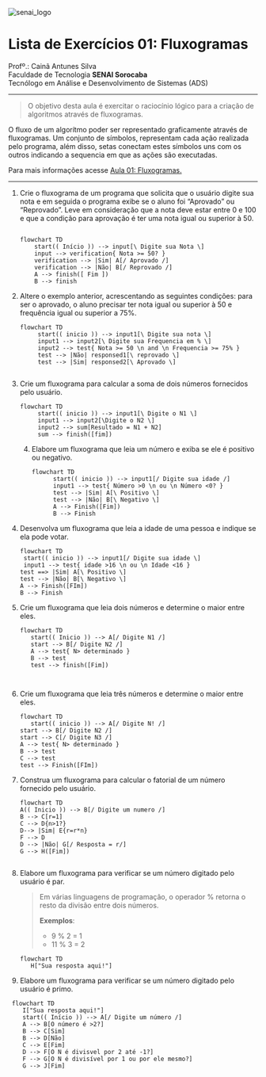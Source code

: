 ![senai_logo](https://transparencia.sp.senai.br/Content/img/logo-senai.png)

# Lista de Exercícios 01: Fluxogramas

Profº.: Cainã Antunes Silva  
Faculdade de Tecnologia **SENAI Sorocaba**  
Tecnólogo em Análise e Desenvolvimento de Sistemas (ADS)
___


> O objetivo desta aula é exercitar o raciocínio lógico para a criação de algoritmos através de fluxogramas.  

O fluxo de um algorítmo poder ser representado graficamente através de fluxogramas. Um conjunto de símbolos, representam cada ação realizada pelo programa, além disso, setas conectam estes símbolos uns com os outros indicando a sequencia em que as ações são executadas.

Para mais informações acesse [Aula 01: Fluxogramas.](https://www.notion.so/cainaantunes/Aula-01-Fluxogramas-188bde521b3b80de90f7dbd9407af71e)

***

1. Crie o fluxograma de um programa que solicita que o usuário digite sua nota e em seguida o programa exibe se o aluno foi “Aprovado” ou “Reprovado”. Leve em consideração que a nota deve estar entre 0 e 100 e que a condição para aprovação é ter uma nota igual ou superior à 50.
   
    ```mermaid
   
    flowchart TD
        start(( Início )) --> input[\ Digite sua Nota \]
        input --> verification{ Nota >= 50? }
        verification --> |Sim| A[/ Aprovado /]
        verification --> |Não| B[/ Reprovado /]
        A --> finish([ Fim ])
        B --> finish
    ```
   
2. Altere o exemplo anterior, acrescentando as seguintes condições: para ser o aprovado, o aluno precisar ter nota igual ou superior à 50 e frequência igual ou superior a 75%.
   
   ```mermaid
   flowchart TD
        start(( inicio )) --> input1[\ Digite sua nota \]
        input1 --> input2[\ Digite sua Frequencia em % \]
        input2 --> test{ Nota >= 50 \n and \n Frequencia >= 75% }
        test --> |Não| responsed1[\ reprovado \] 
        test --> |Sim| responsed2[\ Aprovado \]
        
   ```` 
   
  
   
3. Crie um fluxograma para calcular a soma de dois números fornecidos pelo usuário.
   
   ```mermaid
   flowchart TD
        start(( inicio )) --> input1[\ Digite o N1 \]
        input1 --> input2[\Digite o N2 \]
        input2 --> sum[Resultado = N1 + N2]
        sum --> finish([fim])
   ```
   
   4. Elabore um fluxograma que leia um número e exiba se ele é positivo ou negativo.
   
      ```mermaid
      flowchart TD
            start(( inicio )) --> input1[/ Digite sua idade /]
            input1 --> test{ Número >0 \n ou \n Número <0? }
            test --> |Sim| A[\ Positivo \]
            test --> |Não| B[\ Negativo \]
            A --> Finish([Fim])
            B --> Finish
      ```
   
5. Desenvolva um fluxograma que leia a idade de uma pessoa e indique se ela pode votar.
   
   ```mermaid
   flowchart TD
    start(( inicio )) --> input1[/ Digite sua idade \]
    input1 --> test{ idade >16 \n ou \n Idade <16 }
   test ==> |Sim| A[\ Positivo \]
   test --> |Não| B[\ Negativo \]
   A --> Finish([FIm])
   B --> Finish
   ```
   
6. Crie um fluxograma que leia dois números e determine o maior entre eles.
   
   ```mermaid
   flowchart TD
      start(( Inicio )) --> A[/ Digite N1 /]
      start --> B[/ Digite N2 /]
      A --> test{ N> determinado }
      B --> test
      test --> finish([Fim])
   
      
   ```
   
7. Crie um fluxograma que leia três números e determine o maior entre eles.
   
   ```mermaid
   flowchart TD
      start(( inicio )) --> A[/ Digite N! /]
   start --> B[/ Digite N2 /]
   start --> C[/ Digite N3 /]
   A --> test{ N> determinado }
   B --> test
   C --> test
   test --> Finish([FIm])
   
   ```
   
8. Construa um fluxograma para calcular o fatorial de um número fornecido pelo usuário.
   
   ```mermaid
   flowchart TD
   A(( Inicio )) --> B[/ Digite um numero /]
   B --> C[r=1]
   C --> D{n>1?}
   D--> |Sim| E{r=r*n}
   F --> D
   D --> |Não| G[/ Resposta = r/]
   G --> H([Fim])
      
   ```
   
9. Elabore um fluxograma para verificar se um número digitado pelo usuário é par.
   
   > Em várias linguagens de programação, o operador % retorna o resto da divisão entre dois números.    
   > 
   >**Exemplos**:  
   > - 9 % 2 = 1  
   > - 11 % 3 = 2
   
   ```mermaid
   flowchart TD
      H["Sua resposta aqui!"]
   ```
   
10. Elabore um fluxograma para verificar se um número digitado pelo usuário é primo.
   
   ```mermaid
    flowchart TD
       I["Sua resposta aqui!"]
       start(( Início )) --> A[/ Digite um número /]
       A --> B[O número é >2?]
       B --> C[Sim]
       B --> D[Não]
       C --> E[Fim]
       D --> F[O N é divisvel por 2 até -1?]
       F --> G[O N é divisível por 1 ou por ele mesmo?]
       G --> J[Fim]
    
   ```